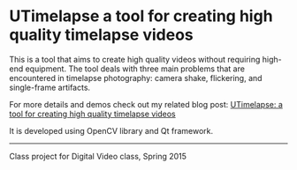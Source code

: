 # UTimelapse a tool for creating high quality timelapse videos

This is a tool that aims to create high quality videos without requiring high-end equipment. The tool deals with three main problems that are encountered in timelapse photography: camera shake, flickering, and single-frame artifacts.

For more details and demos check out my related blog post: [UTimelapse: a tool for creating high quality timelapse videos](http://www.isikdogan.com/blog/utimelapse-a-tool-for-creating-high-quality-timelapse-videos.html)

It is developed using OpenCV library and Qt framework.

---

Class project for Digital Video class, Spring 2015